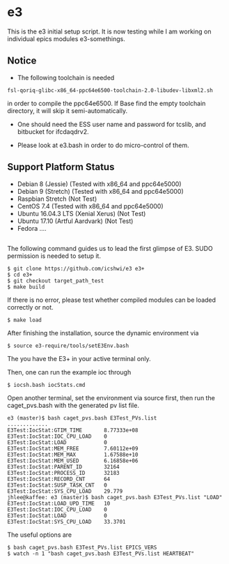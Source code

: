 # e3 

This is the e3 initial setup script. It is now testing while I am working on individual epics modules e3-somethings.

## Notice

* The following toolchain is needed
```
fsl-qoriq-glibc-x86_64-ppc64e6500-toolchain-2.0-libudev-libxml2.sh
```
in order to compile the ppc64e6500. If Base find the empty toolchain directory, it will skip it semi-automatically.

* One should need the ESS user name and password for tcslib, and bitbucket for ifcdaqdrv2.

* Please look at e3.bash in order to do micro-control of them.



## Support Platform Status

* Debian 8 (Jessie)  (Tested with x86_64 and ppc64e5000)
* Debian 9 (Stretch) (Tested with x86_64 and ppc64e5000)
* Raspbian Stretch   (Not Test) 
* CentOS 7.4         (Tested with x86_64 and ppc64e5000)
* Ubuntu 16.04.3 LTS (Xenial Xerus)  (Not Test)  
* Ubuntu 17.10 (Artful Aardvark)  (Not Test) 
* Fedora ....

##

The following command guides us to lead the first glimpse of E3. SUDO permission is needed to setup it.

```
$ git clone https://github.com/icshwi/e3 e3+
$ cd e3+
$ git checkout target_path_test
$ make build
```
If there is no error, please test whether compiled modules can be loaded correctly or not.
```
$ make load
```


After finishing the installation, source the dynamic environment via

```
$ source e3-require/tools/setE3Env.bash
```

The you have the E3+ in your active terminal only.



Then, one can run the example ioc through 
```
$ iocsh.bash iocStats.cmd
```

Open another terminal, set the environment via source first, then
run the caget_pvs.bash with the generated pv list file.

```
e3 (master)$ bash caget_pvs.bash E3Test_PVs.list
.............
E3Test:IocStat:GTIM_TIME       8.77333e+08
E3Test:IocStat:IOC_CPU_LOAD    0
E3Test:IocStat:LOAD            0
E3Test:IocStat:MEM_FREE        7.60112e+09
E3Test:IocStat:MEM_MAX         1.67588e+10
E3Test:IocStat:MEM_USED        6.16858e+06
E3Test:IocStat:PARENT_ID       32164
E3Test:IocStat:PROCESS_ID      32183
E3Test:IocStat:RECORD_CNT      64
E3Test:IocStat:SUSP_TASK_CNT   0
E3Test:IocStat:SYS_CPU_LOAD    29.779
jhlee@kaffee: e3 (master)$ bash caget_pvs.bash E3Test_PVs.list "LOAD"
E3Test:IocStat:LOAD_UPD_TIME   10
E3Test:IocStat:IOC_CPU_LOAD    0
E3Test:IocStat:LOAD            0
E3Test:IocStat:SYS_CPU_LOAD    33.3701
```

The useful options are

```
$ bash caget_pvs.bash E3Test_PVs.list EPICS_VERS
$ watch -n 1 "bash caget_pvs.bash E3Test_PVs.list HEARTBEAT"

```

